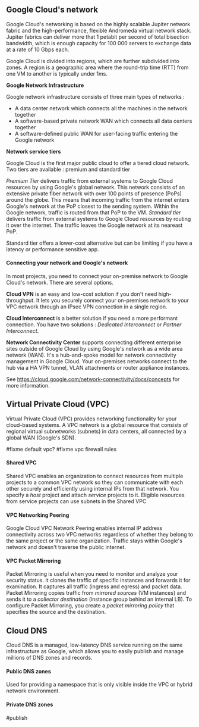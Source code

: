 
## Google Cloud's network

Google Cloud's networking is based on the highly scalable Jupiter network fabric and the high-performance, flexible Andromeda virtual network stack.
Jupiter fabrics can deliver more that 1 petabit per second of total bisection bandwidth, which is enough capacity for 100 000 servers to exchange data at a rate of 10 Gbps each.

Google Cloud is divided into regions, which are further subdivided into zones.
A region is a geographic area where the round-trip time (RTT) from one VM to another is typically under 1ms.

**Google Network Infrastructure**

Google network infrastructure consists of three main types of networks : 

- A data center network which connects all the machines in the network together
- A software-based private network WAN which connects all data centers together
- A software-defined public WAN for user-facing traffic entering the Google network

**Network service tiers**

Google Cloud is the first major public cloud to offer a tiered cloud network.
Two tiers are available : premium and standard tier

*Premium Tier*  delivers traffic from external systems to Google Cloud resources by using Google's global network. This network consists of an extensive private fiber network with over 100 points of presence (PoPs) around the globe.
This means that incoming traffic from the internet enters Google's network at the PoP closest to the sending system. Within the Google network, traffic is routed from that PoP to the VM.
*Standard tier* delivers traffic from external systems to Google Cloud resources by routing it over the internet. The traffic leaves the Google network at its neareast PoP.

Standard tier offers a lower-cost alternative but can be limiting if you have a latency or performance sensitive app.

#### Connecting your network and Google's network

In most projects, you need to connect your on-premise network to Google Cloud's network.
There are several options. 

**Cloud VPN** is an easy and low-cost solution if you don't need high-throughput.
It lets you securely connect your on-premises network to your VPC network through an IPsec VPN connection in a single region.

**Cloud Interconnect** is a better solution if you need a more performant connection. 
You have two solutions : *Dedicated Interconnect* or *Partner Interconnect*.

**Network Connectivity Center** supports connecting different enterprise sites outside of Google Cloud by using Google's network as a wide area network (WAN).
It's a hub-and-spoke model for network connectivity management in Google Cloud.
Your on-premises networks connect to the hub via a HA VPN tunnel, VLAN attachments or router appliance instances.

See https://cloud.google.com/network-connectivity/docs/concepts for more information.



## Virtual Private Cloud (VPC)

Virtual Private Cloud (VPC) provides networking functionality for your cloud-based systems.
A VPC network is a global resource that consists of regional virtual subnetworks (subnets) in data centers, all connected by a global WAN (Google's SDN).

#fixme default vpc?
#fixme vpc firewall rules


#### Shared VPC

Shared VPC enables an organization to connect resources from multiple projects to a common VPC network so they can communicate with each other securely and efficiently using internal IPs from that network.
You specify a *host* project and attach *service* projects to it.
Eligible resources from service projects can use subnets in the Shared VPC

#### VPC Networking Peering

Google Cloud VPC Network Peering enables internal IP address connectivity across two VPC networks regardless of whether they belong to the same project or the same organization.
Traffic stays within Google's network and doesn't traverse the public internet.


#### VPC Packet Mirroring

Packet Mirroring is useful when you need to monitor and analyze your security status. 
It clones the traffic of specific instances and forwards it for examination. It captures all traffic (ingress and egress) and packet data.
Packet Mirroring copies traffic from *mirrored sources*  (VM instances) and sends it to a *collector destination* (instance group behind an internal LB). 
To configure Packet Mirroring, you create a *packet mirroring policy* that specifies the source and the destination.


## Cloud DNS

Cloud DNS is a managed, low-latency DNS service running on the same infrastructure as Google, which allows you to easily publish and manage millions of DNS zones and records.

#### Public DNS zones

Used for providing a namespace that is only visible inside the VPC or hybrid network environment. 

#### Private DNS zones












#publish 